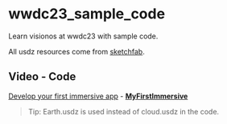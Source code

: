 # wwdc23_sample_code
Learn visionos at wwdc23 with sample code.

All usdz resources come from [sketchfab](https://sketchfab.com/feed).

## Video - Code

[Develop your first immersive app](https://developer.apple.com/videos/play/wwdc2023/10203/) - [**MyFirstImmersive**](https://github.com/HSCOO/wwdc23_sample_code/tree/main/MyFirstImmersive)
> Tip: Earth.usdz is used instead of cloud.usdz in the code.

